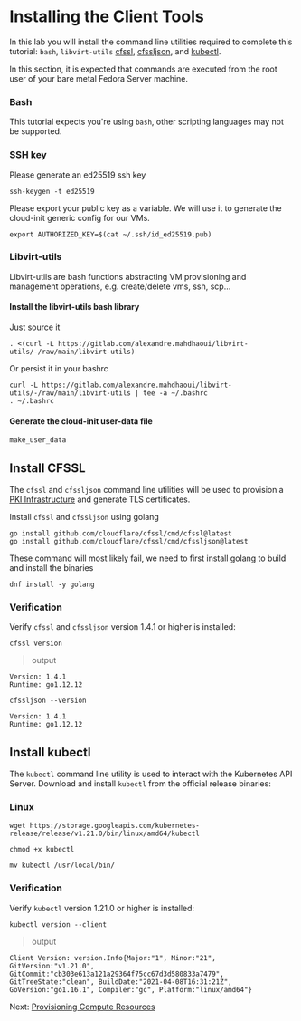# Installing the Client Tools

In this lab you will install the command line utilities required to complete this tutorial: `bash`, `libvirt-utils`
[cfssl](https://github.com/cloudflare/cfssl), [cfssljson](https://github.com/cloudflare/cfssl), and
[kubectl](https://kubernetes.io/docs/tasks/tools/install-kubectl).

In this section, it is expected that commands are executed from the root user of your bare metal Fedora Server 
machine.

### Bash

This tutorial expects you're using `bash`, other scripting languages may not be supported.

### SSH key

Please generate an ed25519 ssh key  
```shell
ssh-keygen -t ed25519
```

Please export your public key as a variable. We will use it to generate the cloud-init generic config for our VMs.
```shell
export AUTHORIZED_KEY=$(cat ~/.ssh/id_ed25519.pub)
```

### Libvirt-utils

Libvirt-utils are bash functions abstracting VM provisioning and management operations, e.g. create/delete vms, ssh,
scp...

#### Install the libvirt-utils bash library

Just source it
```shell
. <(curl -L https://gitlab.com/alexandre.mahdhaoui/libvirt-utils/-/raw/main/libvirt-utils)
```

Or persist it in your bashrc
```shell
curl -L https://gitlab.com/alexandre.mahdhaoui/libvirt-utils/-/raw/main/libvirt-utils | tee -a ~/.bashrc
. ~/.bashrc
```

#### Generate the cloud-init user-data file

```shell
make_user_data
```

## Install CFSSL

The `cfssl` and `cfssljson` command line utilities will be used to provision a [PKI Infrastructure](https://en.wikipedia.org/wiki/Public_key_infrastructure) and generate TLS certificates.

Install `cfssl` and `cfssljson` using golang
```shell
go install github.com/cloudflare/cfssl/cmd/cfssl@latest
go install github.com/cloudflare/cfssl/cmd/cfssljson@latest
```

These command will most likely fail, we need to first install golang to build and install the binaries
```shell
dnf install -y golang
```

### Verification

Verify `cfssl` and `cfssljson` version 1.4.1 or higher is installed:

```shell
cfssl version
```

> output

```
Version: 1.4.1
Runtime: go1.12.12
```

```shell
cfssljson --version
```
```
Version: 1.4.1
Runtime: go1.12.12
```

## Install kubectl

The `kubectl` command line utility is used to interact with the Kubernetes API Server. Download and install `kubectl` 
from the official release binaries:

### Linux

```shell
wget https://storage.googleapis.com/kubernetes-release/release/v1.21.0/bin/linux/amd64/kubectl
```

```
chmod +x kubectl
```

```shell
mv kubectl /usr/local/bin/
```

### Verification

Verify `kubectl` version 1.21.0 or higher is installed:

```shell
kubectl version --client
```

> output

```
Client Version: version.Info{Major:"1", Minor:"21", GitVersion:"v1.21.0", GitCommit:"cb303e613a121a29364f75cc67d3d580833a7479", GitTreeState:"clean", BuildDate:"2021-04-08T16:31:21Z", GoVersion:"go1.16.1", Compiler:"gc", Platform:"linux/amd64"}
```

Next: [Provisioning Compute Resources](03-compute-resources.md)